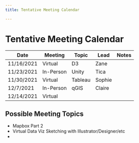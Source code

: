 ```yaml
---
title: Tentative Meeting Calendar

---
```


# Tentative Meeting Calendar

| Date | Meeting | Topic | Lead | Notes | 
| ---- | ---------------- | ----- | ---- | ---- | 
| 11/16/2021 | Virtual | D3 | Zane  | |
| 11/23/2021 | In-Person | Unity | Tica |  | 
| 11/30/2021 | Virtual | Tableau | Sophie |  | 
| 12/7/2021 | In-Person | qGIS | Claire |  | 
| 12/14/2021 | Virtual |  |  |  | 

## Possible Meeting Topics 

- Mapbox Part 2
- Virtual Data Viz Sketching with Illustrator/Designer/etc
- 